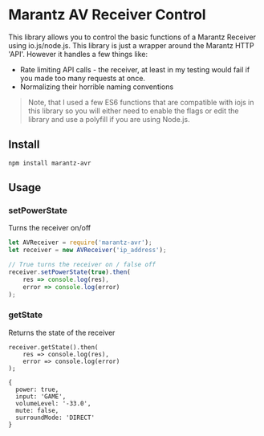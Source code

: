 # Marantz AV Receiver Control
This library allows you to control the basic functions of a Marantz Receiver using io.js/node.js. This library is just a wrapper around the Marantz HTTP 'API'. However it handles a few things like:

* Rate limiting API calls - the receiver, at least in my testing would fail if you made too many requests at once.
* Normalizing their horrible naming conventions

> Note, that I used a few ES6 functions that are compatible with iojs in this library so you will either need to enable the flags or edit the library and use a polyfill if you are using Node.js.


## Install

```
npm install marantz-avr
```

## Usage

### setPowerState

Turns the receiver on/off

```js
let AVReceiver = require('marantz-avr');
let receiver = new AVReceiver('ip_address');

// True turns the receiver on / false off
receiver.setPowerState(true).then(
    res => console.log(res), 
    error => console.log(error)
);
```

### getState

Returns the state of the receiver

```
receiver.getState().then(
    res => console.log(res), 
    error => console.log(error)
);
```

```
{
  power: true,
  input: 'GAME',
  volumeLevel: '-33.0',
  mute: false,
  surroundMode: 'DIRECT' 
}
```


